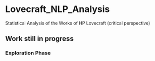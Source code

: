 # Lovecraft_NLP_Analysis
Statistical Analysis of the Works of HP Lovecraft (critical perspective)
## Work still in progress
### Exploration Phase
